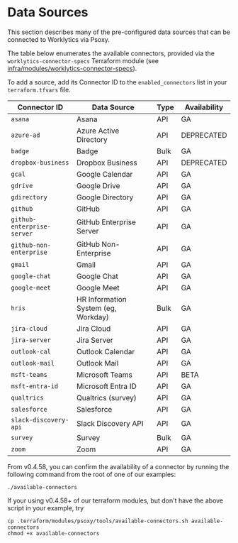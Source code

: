 # Data Sources

This section describes many of the pre-configured data sources that can be connected to Worklytics
via Psoxy.

The table below enumerates the available connectors, provided via the `worklytics-connector-specs`
Terraform module (see [infra/modules/worklytics-connector-specs](infra/modules/worklytics-connector-specs)).

To add a source, add its Connector ID to the `enabled_connectors` list in your `terraform.tfvars`
file.

| Connector ID               | Data Source                          | Type | Availability |
|----------------------------|--------------------------------------|------|--------------|
| `asana`                    | Asana                                | API  | GA           |
| `azure-ad`                 | Azure Active Directory               | API  | DEPRECATED   |
| `badge`                    | Badge                                | Bulk | GA           |
| `dropbox-business`         | Dropbox Business                     | API  | DEPRECATED   |
| `gcal`                     | Google Calendar                      | API  | GA           |
| `gdrive`                   | Google Drive                         | API  | GA           |
| `gdirectory`               | Google Directory                     | API  | GA           |
| `github`                   | GitHub                               | API  | GA           |
| `github-enterprise-server` | GitHub Enterprise Server             | API  | GA           |
| `github-non-enterprise`    | GitHub Non-Enterprise                | API  | GA           |
| `gmail`                    | Gmail                                | API  | GA           |
| `google-chat`              | Google Chat                          | API  | GA           |
| `google-meet`              | Google Meet                          | API  | GA           |
| `hris`                     | HR Information System (eg, Workday)  | Bulk | GA           |
| `jira-cloud`               | Jira Cloud                           | API  | GA           |
| `jira-server`              | Jira Server                          | API  | GA           |
| `outlook-cal`              | Outlook Calendar                     | API  | GA           |
| `outlook-mail`             | Outlook Mail                         | API  | GA           |
| `msft-teams`               | Microsoft Teams                      | API  | BETA         |
| `msft-entra-id`            | Microsoft Entra ID                   | API  | GA           |
| `qualtrics`                | Qualtrics (survey)                   | API  | GA           |
| `salesforce`               | Salesforce                           | API  | GA           |
| `slack-discovery-api`      | Slack Discovery API                  | API  | GA           |
| `survey`                   | Survey                               | Bulk | GA           |
| `zoom`                     | Zoom                                 | API  | GA           |

From v0.4.58, you can confirm the availability of a connector by running the following command from
the root of one of our examples:

```shell
./available-connectors
```

If your using v0.4.58+ of our terraform modules, but don't have the above script in your example, try
```shell
cp .terraform/modules/psoxy/tools/available-connectors.sh available-connectors
chmod +x available-connectors
```
